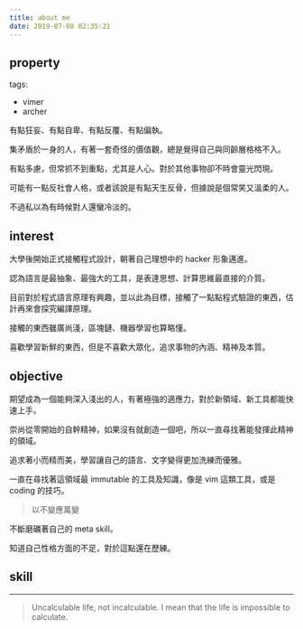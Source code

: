 ```yaml
---
title: about me
date: 2019-07-08 02:35:21
---
```


## property

tags:
- vimer
- archer

有點狂妄、有點自卑、有點反覆、有點偏執。

集矛盾於一身的人，有著一套奇怪的價值觀，總是覺得自己與同齡層格格不入。

有點多慮，但常抓不到重點，尤其是人心。對於其他事物卻不時會靈光閃現。

可能有一點反社會人格，或者該說是有點天生反骨，但據說是個常笑又溫柔的人。

不過私以為有時候對人還蠻冷淡的。

## interest

大學後開始正式接觸程式設計，朝著自己理想中的 hacker 形象邁進。

認為語言是最抽象、最強大的工具，是表達思想、計算思維最直接的介質。

目前對於程式語言原理有興趣，並以此為目標，接觸了一點點程式驗證的東西，估計再來會探究編譯原理。

接觸的東西雖廣尚淺，區塊鏈、機器學習也算略懂。

喜歡學習新鮮的東西，但是不喜歡大眾化，追求事物的內涵、精神及本質。

## objective

期望成為一個能夠深入淺出的人，有著極強的適應力，對於新領域、新工具都能快速上手。

崇尚從零開始的自幹精神，如果沒有就創造一個吧，所以一直尋找著能發揮此精神的領域。

追求著小而精而美，學習讓自己的語言、文字變得更加洗練而優雅。

一直在尋找著這領域最 immutable 的工具及知識，像是 vim 這類工具，或是 coding 的技巧。

> 以不變應萬變

不斷磨礪著自己的 meta skill。

知道自己性格方面的不足，對於這點還在歷練。

## skill

<div id="chart" style="width:100%;height:100%;">
<script type="module">

// Load the Observable runtime and inspector.
import {Runtime, Inspector} from "https://cdn.jsdelivr.net/npm/@observablehq/runtime@4/dist/runtime.js";

// Your notebook, compiled as an ES module.
import notebook from "/mycode/skill-img.js";

// Load the notebook, observing its cells with a default Inspector
// that simply renders the value of each cell into the provided DOM node.
new Runtime().module(notebook, name => {
  if (name === "chart") {
    return new Inspector(document.querySelector("#chart"));
  }
});

</script>

---

> Uncalculable life, not incalculable.
> I mean that the life is impossible to calculate.
